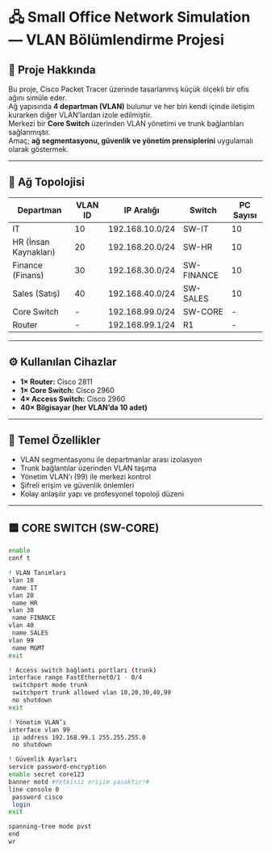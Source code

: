 # 🖧 Small Office Network Simulation — VLAN Bölümlendirme Projesi  

## 🔹 Proje Hakkında  
Bu proje, Cisco Packet Tracer üzerinde tasarlanmış küçük ölçekli bir ofis ağını simüle eder.  
Ağ yapısında **4 departman (VLAN)** bulunur ve her biri kendi içinde iletişim kurarken diğer VLAN’lardan izole edilmiştir.  
Merkezi bir **Core Switch** üzerinden VLAN yönetimi ve trunk bağlantıları sağlanmıştır.  
Amaç; **ağ segmentasyonu, güvenlik ve yönetim prensiplerini** uygulamalı olarak göstermek.  

---

## 🏢 Ağ Topolojisi  

| Departman | VLAN ID | IP Aralığı | Switch | PC Sayısı |
|------------|----------|-------------|----------|------------|
| IT | 10 | 192.168.10.0/24 | SW-IT | 10 |
| HR (İnsan Kaynakları) | 20 | 192.168.20.0/24 | SW-HR | 10 |
| Finance (Finans) | 30 | 192.168.30.0/24 | SW-FINANCE | 10 |
| Sales (Satış) | 40 | 192.168.40.0/24 | SW-SALES | 10 |
| Core Switch | - | 192.168.99.0/24 | SW-CORE | - |
| Router | - | 192.168.99.1/24 | R1 | - |

---

## ⚙️ Kullanılan Cihazlar
- **1× Router:** Cisco 2811  
- **1× Core Switch:** Cisco 2960  
- **4× Access Switch:** Cisco 2960  
- **40× Bilgisayar (her VLAN’da 10 adet)**  

---

## 🎯 Temel Özellikler
- VLAN segmentasyonu ile departmanlar arası izolasyon  
- Trunk bağlantılar üzerinden VLAN taşıma  
- Yönetim VLAN’ı (99) ile merkezi kontrol  
- Şifreli erişim ve güvenlik önlemleri  
- Kolay anlaşılır yapı ve profesyonel topoloji düzeni  

---

## 🟦 CORE SWITCH (SW-CORE)
```bash
enable
conf t

! VLAN Tanımları
vlan 10
 name IT
vlan 20
 name HR
vlan 30
 name FINANCE
vlan 40
 name SALES
vlan 99
 name MGMT
exit

! Access switch bağlantı portları (trunk)
interface range FastEthernet0/1 - 0/4
 switchport mode trunk
 switchport trunk allowed vlan 10,20,30,40,99
 no shutdown
exit

! Yönetim VLAN’ı
interface vlan 99
 ip address 192.168.99.1 255.255.255.0
 no shutdown

! Güvenlik Ayarları
service password-encryption
enable secret core123
banner motd #Yetkisiz erişim yasaktır!#
line console 0
 password cisco
 login
exit

spanning-tree mode pvst
end
wr
